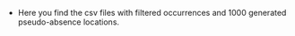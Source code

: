 - Here you find the csv files with filtered occurrences and 1000 generated pseudo-absence locations.
